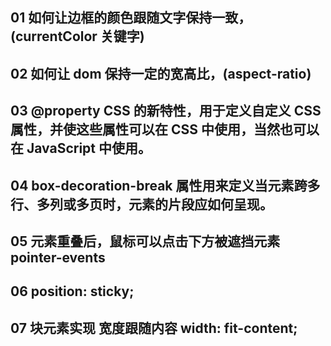 ## 01 如何让边框的颜色跟随文字保持一致，(currentColor 关键字)

## 02 如何让 dom 保持一定的宽高比，(aspect-ratio)

## 03 @property CSS 的新特性，用于定义自定义 CSS 属性，并使这些属性可以在 CSS 中使用，当然也可以在 JavaScript 中使用。

## 04 box-decoration-break 属性用来定义当元素跨多行、多列或多页时，元素的片段应如何呈现。

## 05 元素重叠后，鼠标可以点击下方被遮挡元素 pointer-events

## 06   position: sticky;

## 07 块元素实现 宽度跟随内容 width: fit-content;
